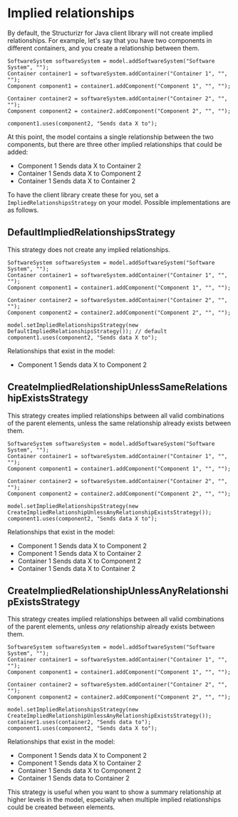 # Implied relationships

By default, the Structurizr for Java client library will not create implied relationships. For example, let's say that you have two components in different containers, and you create a relationship between them.

```
SoftwareSystem softwareSystem = model.addSoftwareSystem("Software System", "");
Container container1 = softwareSystem.addContainer("Container 1", "", "");
Component component1 = container1.addComponent("Component 1", "", "");

Container container2 = softwareSystem.addContainer("Container 2", "", "");
Component component2 = container2.addComponent("Component 2", "", "");

component1.uses(component2, "Sends data X to");
```

At this point, the model contains a single relationship between the two components, but there are three other implied relationships that could be added:

- Component 1 Sends data X to Container 2
- Container 1 Sends data X to Component 2
- Container 1 Sends data X to Container 2

To have the client library create these for you, set a ```ImpliedRelationshipsStrategy``` on your model. Possible implementations are as follows.

## DefaultImpliedRelationshipsStrategy

This strategy does not create any implied relationships.

```
SoftwareSystem softwareSystem = model.addSoftwareSystem("Software System", "");
Container container1 = softwareSystem.addContainer("Container 1", "", "");
Component component1 = container1.addComponent("Component 1", "", "");

Container container2 = softwareSystem.addContainer("Container 2", "", "");
Component component2 = container2.addComponent("Component 2", "", "");

model.setImpliedRelationshipsStrategy(new DefaultImpliedRelationshipsStrategy()); // default
component1.uses(component2, "Sends data X to");
```

Relationships that exist in the model:

- Component 1 Sends data X to Component 2

## CreateImpliedRelationshipUnlessSameRelationshipExistsStrategy

This strategy creates implied relationships between all valid combinations of the parent elements, unless the same relationship already exists between them.

```
SoftwareSystem softwareSystem = model.addSoftwareSystem("Software System", "");
Container container1 = softwareSystem.addContainer("Container 1", "", "");
Component component1 = container1.addComponent("Component 1", "", "");

Container container2 = softwareSystem.addContainer("Container 2", "", "");
Component component2 = container2.addComponent("Component 2", "", "");

model.setImpliedRelationshipsStrategy(new CreateImpliedRelationshipUnlessAnyRelationshipExistsStrategy());
component1.uses(component2, "Sends data X to");
```

Relationships that exist in the model:

- Component 1 Sends data X to Component 2
- Component 1 Sends data X to Container 2
- Container 1 Sends data X to Component 2
- Container 1 Sends data X to Container 2

## CreateImpliedRelationshipUnlessAnyRelationshipExistsStrategy

This strategy creates implied relationships between all valid combinations of the parent elements, unless *any* relationship already exists between them.

```
SoftwareSystem softwareSystem = model.addSoftwareSystem("Software System", "");
Container container1 = softwareSystem.addContainer("Container 1", "", "");
Component component1 = container1.addComponent("Component 1", "", "");

Container container2 = softwareSystem.addContainer("Container 2", "", "");
Component component2 = container2.addComponent("Component 2", "", "");

model.setImpliedRelationshipsStrategy(new CreateImpliedRelationshipUnlessAnyRelationshipExistsStrategy());
container1.uses(container2, "Sends data to");
component1.uses(component2, "Sends data X to");
```

Relationships that exist in the model:

- Component 1 Sends data X to Component 2
- Component 1 Sends data X to Container 2
- Container 1 Sends data X to Component 2
- Container 1 Sends data to Container 2

This strategy is useful when you want to show a summary relationship at higher levels in the model, especially when multiple implied relationships could be created between elements.
